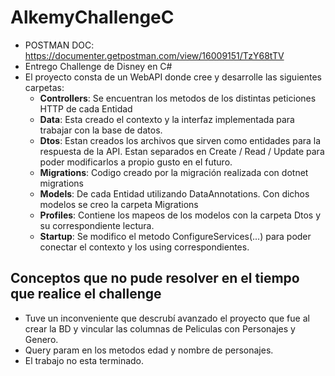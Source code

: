 # AlkemyChallengeC

- POSTMAN DOC: https://documenter.getpostman.com/view/16009151/TzY68tTV
- Entrego Challenge de Disney en C# 
- El proyecto consta de un WebAPI donde cree y desarrolle las siguientes carpetas:
  -  **Controllers**: Se encuentran los metodos de los distintas peticiones HTTP de cada Entidad
  -  **Data**: Esta creado el contexto y la interfaz implementada para trabajar con la base de datos.
  -  **Dtos**: Estan creados los archivos que sirven como entidades para la respuesta de la API. Estan separados en Create / Read / Update para poder modificarlos a propio gusto en el futuro.
  -  **Migrations**: Codigo creado por la migración realizada con dotnet migrations
  -  **Models**: De cada Entidad utilizando DataAnnotations. Con dichos modelos se creo la carpeta Migrations
  -  **Profiles**: Contiene los mapeos de los modelos con la carpeta Dtos y su correspondiente lectura.
  -  **Startup**: Se modifico el metodo ConfigureServices(...) para poder conectar el contexto y los using correspondientes.


## Conceptos que no pude resolver en el tiempo que realice el challenge
- Tuve un inconveniente que descrubí avanzado el proyecto que fue al crear la BD y vincular las columnas de Peliculas con Personajes y Genero.
- Query param en los metodos edad y nombre de personajes.
- El trabajo no esta terminado. 

